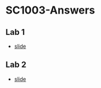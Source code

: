 # SC1003-Answers

## Lab 1

- [slide](https://docs.google.com/presentation/d/1k5z4LN1t6XNF-gg_Qn1gc4UgJkRsxBXu6CEy1WkjJG4/edit?usp=sharing)

## Lab 2

- [slide]()
